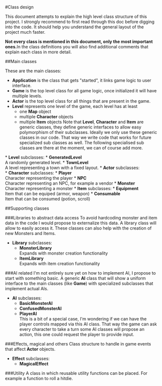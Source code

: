#Class design

This document attempts to explain the high level class structure of this project. I strongly recommend to first read through this doc before digging into the code. It should help you understand the general layout
of the project much faster.

<b>Not every class is mentioned in this document, only the most important ones.</b>In the class definitions you will also find additional comments that explain each class in more detail.

##Main classes

These are the main classes:
* <b>Application</b> is the class that gets "started", it links game logic to user interface.
* <b>Game</b> is the top level class for all game logic, once initialized it will have multiple levels.
* <b>Actor</b> is the top level class for all things that are present in the game.
* <b>Level</b> represents one level of the game, each level has at least
   * one <b>Map</b> object
   * multiple <b>Character</b> objects
   * multiple <b>Item</b> objects
Note that <b>Level</b>, <b>Character</b> and <b>Item</b> are generic classes, 
they define generic interfaces to allow easy polymorphism of their subclasses. Ideally we only use these generic classes in our code. That way we write code that works for future specialized sub classes as well.
The following specialised sub classes are there at the moment, we can of course add more.
<p>
* <b>Level</b> subclasses:
   * <b>GeneratedLevel</b><br> A randomly generated level.
   * <b>TownLevel</b><br> A level representing a town with a fixed layout.
* <b>Actor</b> subclasses:<br>
   * <b>Character</b> subclasses:
      * <b>Player</b><br> Character representing the player
      * <b>NPC</b><br> Character representing an NPC, for example a vendor
      * <b>Monster</b><br> Character representing a monster
   * <b>Item</b> subclasses:
      * <b>Equipment</b><br> Item that can be equiped (armor, weapon)
      * <b>Consumable</b><br> Item that can be consumed (potion, scroll)

##Supporting classes

###Libraries to abstract data access
To avoid hardcoding monster and item data in the code I would propose to externalize this data. 
A library class will allow to easily access it. These classes can also help with the creation of new
Monsters and Items.
* <b>Library</b> subclasses:<br>
   * <b>MonsterLibrary</b><br>Expands with monster creation functionality
   * <b>ItemLibrary</b><br>Expands with item creation functionality

###AI related
I'm not entirely sure yet on how to implement AI, I propose to start with something basic. A generic <b>AI</b> class
that will show a uniform interface to the main classes (like <b>Game</b>) with specialized subclasses that implement 
actual AIs.
* <b>AI</b> subclasses:
   * <b>BasicMonsterAI</b>
   * <b>ConfusedMonsterAI</b>
   * <b>PlayerAI</b><br> This is a bit of a special case, I'm wondering if we can have the player controls mapped via this AI class. That way the game can ask every character to take a turn some AI classes will propose an action, this one could request the player to provide input.

###Effects, magical and others
Class structure to handle in game events that affect <b>Actor</b> objects.
* <b>Effect</b> subclasses:
   * <b> MagicalEffect </b>

###Utility
A class in which reusable utility functions can be placed. For example a function to roll a hitdie.
  

